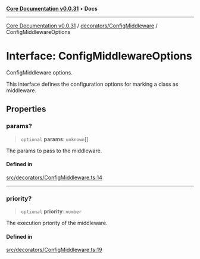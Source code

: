 [**Core Documentation v0.0.31**](../../../README.md) • **Docs**

***

[Core Documentation v0.0.31](../../../modules.md) / [decorators/ConfigMiddleware](../README.md) / ConfigMiddlewareOptions

# Interface: ConfigMiddlewareOptions

ConfigMiddleware options.

This interface defines the configuration options for marking a class as middleware.

## Properties

### params?

> `optional` **params**: `unknown`[]

The params to pass to the middleware.

#### Defined in

[src/decorators/ConfigMiddleware.ts:14](https://github.com/stonemjs/core/blob/063868c8035bce8a9a9b73263c757aec9b0c12c8/src/decorators/ConfigMiddleware.ts#L14)

***

### priority?

> `optional` **priority**: `number`

The execution priority of the middleware.

#### Defined in

[src/decorators/ConfigMiddleware.ts:19](https://github.com/stonemjs/core/blob/063868c8035bce8a9a9b73263c757aec9b0c12c8/src/decorators/ConfigMiddleware.ts#L19)
